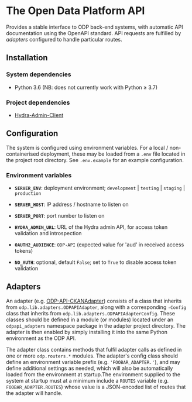 # The Open Data Platform API

Provides a stable interface to ODP back-end systems, with automatic API documentation using the
OpenAPI standard. API requests are fulfilled by _adapters_ configured to handle particular routes.

## Installation

### System dependencies

* Python 3.6 (NB: does not currently work with Python &ge; 3.7)

### Project dependencies

* [Hydra-Admin-Client](https://github.com/SAEONData/Hydra-Admin-Client)

## Configuration

The system is configured using environment variables. For a local / non-containerised deployment,
these may be loaded from a `.env` file located in the project root directory. See `.env.example`
for an example configuration.

### Environment variables

- **`SERVER_ENV`**: deployment environment; `development` | `testing` | `staging` | `production`
- **`SERVER_HOST`**: IP address / hostname to listen on
- **`SERVER_PORT`**: port number to listen on

- **`HYDRA_ADMIN_URL`**: URL of the Hydra admin API, for access token validation and introspection
- **`OAUTH2_AUDIENCE`**: `ODP-API` (expected value for 'aud' in received access tokens)
- **`NO_AUTH`**: optional, default `False`; set to `True` to disable access token validation

## Adapters

An adapter (e.g. [ODP-API-CKANAdapter](https://github.com/SAEONData/ODP-API-CKANAdapter)) consists
of a class that inherits from `odp.lib.adapters.ODPAPIAdapter`, along with a corresponding `-Config`
class that inherits from `odp.lib.adapters.ODPAPIAdapterConfig`. These classes should be defined in
a module (or modules) located under an `odpapi_adapters` namespace package in the adapter project
directory. The adapter is then enabled by simply installing it into the same Python environment
as the ODP API.

The adapter class contains methods that fulfil adapter calls as defined in one or more `odp.routers.*`
modules. The adapter's config class should define an environment variable prefix (e.g. `'FOOBAR_ADAPTER.'`),
and may define additional settings as needed, which will also be automatically loaded from the
environment at startup.The environment supplied to the system at startup must at a minimum include
a `ROUTES` variable (e.g. `FOOBAR_ADAPTER.ROUTES`) whose value is a JSON-encoded list of routes that
the adapter will handle.

